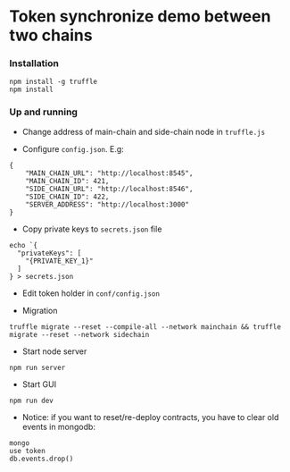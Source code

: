 # Token synchronize demo between two chains

### Installation
```
npm install -g truffle
npm install
```

### Up and running

* Change address of main-chain and side-chain node in `truffle.js`

* Configure `config.json`. E.g:
```
{
    "MAIN_CHAIN_URL": "http://localhost:8545",
    "MAIN_CHAIN_ID": 421,
    "SIDE_CHAIN_URL": "http://localhost:8546",
    "SIDE_CHAIN_ID": 422,
    "SERVER_ADDRESS": "http://localhost:3000"
}
```

* Copy private keys to `secrets.json` file
```
echo `{
  "privateKeys": [
    "{PRIVATE_KEY_1}"
  ]
} > secrets.json
```

* Edit token holder in `conf/config.json`

* Migration
```
truffle migrate --reset --compile-all --network mainchain && truffle migrate --reset --network sidechain
```

* Start node server
```
npm run server
```

* Start GUI
```
npm run dev
```

* Notice: if you want to reset/re-deploy contracts, you have to clear old events in mongodb:
```
mongo
use token
db.events.drop()
```
